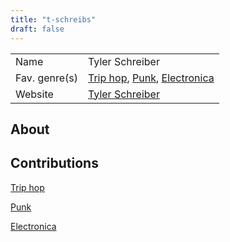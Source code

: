 ```yaml
---
title: "t-schreibs"
draft: false
---
```


|               |                                                                                                |
| ------------- | ---------------------------------------------------------------------------------------------- |
| Name          | Tyler Schreiber                                                                                |
| Fav. genre(s) | [Trip hop](genres/Trip%20hop.md), [Punk](genres/Punk.md), [Electronica](genres/Electronica.md) |
| Website       | [Tyler Schreiber](https://tylerschreiber.com)                                                  |

## About


## Contributions
[Trip hop](genres/Trip%20hop.md)

[Punk](genres/Punk.md)

[Electronica](genres/Electronica.md)